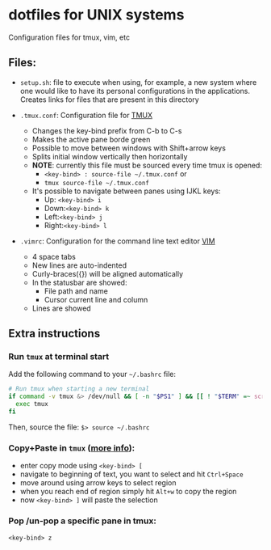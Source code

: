 # dotfiles for UNIX systems

Configuration files for tmux, vim, etc

## Files:
- `setup.sh`: file to execute when using, for example, a new system where one would like to have its personal configurations in the applications. Creates links for files that are present in this directory

- `.tmux.conf`: Configuration file for [TMUX](https://github.com/tmux/tmux)
	- Changes the key-bind prefix from C-b to C-s
	- Makes the active pane borde green
	- Possible to move between windows with Shift+arrow keys
	- Splits initial window vertically then horizontally
    - **NOTE**: currently this file must be sourced every time tmux is opened:
        - `<key-bind> : source-file ~/.tmux.conf` or
        - `tmux source-file ~/.tmux.conf`
    - It's possible to navigate between panes using IJKL keys:
        - Up: `<key-bind> i`
        - Down:`<key-bind> k`
        - Left:`<key-bind> j`
        - Right:`<key-bind> l`   

- `.vimrc`: Configuration for the command line text editor [VIM](https://www.vim.org)
    - 4 space tabs
    - New lines are auto-indented
    - Curly-braces({}) will be aligned automatically
    - In the statusbar are showed:
        - File path and name
        - Cursor current line and column
    - Lines are showed

## Extra instructions

### Run `tmux` at terminal start

Add the following command to your `~/.bashrc` file:
```bash
# Run tmux when starting a new terminal
if command -v tmux &> /dev/null && [ -n "$PS1" ] && [[ ! "$TERM" =~ screen ]] && [[ ! "$TERM" =~ tmux ]] && [ -z "$TMUX" ]; then
  exec tmux
fi
```

Then, source the file: `$> source ~/.bashrc`

### Copy+Paste in `tmux` ([more info](https://awhan.wordpress.com/2010/06/20/copy-paste-in-tmux/)):

- enter copy mode using `<key-bind> [`
- navigate to beginning of text, you want to select and hit `Ctrl+Space`
- move around using arrow keys to select region
- when you reach end of region simply hit `Alt+w` to copy the region
- now `<key-bind> ]` will paste the selection

### Pop /un-pop a specific pane in tmux:
`<key-bind> z`
